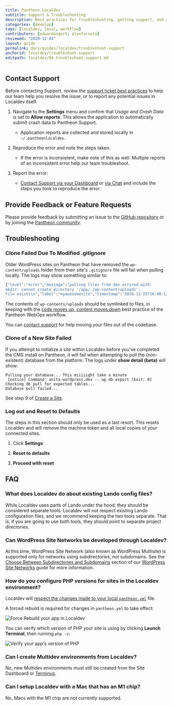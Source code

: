 ```yaml
---
title: Pantheon Localdev
subtitle: Support & Troubleshooting
description: Best practices for troubleshooting, getting support, and reporting bugs or feature requests.
categories: [develop]
tags: [localdev, local, workflow]
contributors: [edwardangert, alexfornuto]
reviewed: "2020-12-04"
layout: guide
permalink: docs/guides/localdev/troubleshoot-support
anchorid: localdev/troubleshoot-support
editpath: localdev/04-troubleshoot-support.md
---
```


## Contact Support

Before contacting Support, review the [support ticket best practices](/guides/support/support-ticket/) to help our team help you resolve the issue, or to report any potential issues in Localdev itself.

1. Navigate to the **Settings** menu and confirm that *Usage and Crash Data* is set to **Allow reports**. This allows the application to automatically submit crash data to Pantheon Support.

   - Application reports are collected and stored locally in `~/.pantheonlocaldev`.

1. Reproduce the error and note the steps taken.

   - If the error is inconsistent, make note of this as well. Multiple reports of an inconsistent error help our team troubleshoot.

1. Report the error:

   - [Contact Support via your Dashboard](https://dashboard.pantheon.io/#support/support/all) or [via Chat](/guides/support/contact-support/#real-time-chat-support) and include the steps you took to reproduce the error.

## Provide Feedback or Feature Requests

Please provide feedback by submitting an issue to the [GitHub repository](https://github.com/pantheon-systems/localdev-issues/issues) or by joining the [Pantheon community](https://pantheon.io/docs/pantheon-community#joining-the-community).

## Troubleshooting

### Clone Failed Due To Modified .gitignore

Older WordPress sites on Pantheon that have removed the `wp-content/uploads` folder from their site's `.gitignore` file will fail when pulling locally. The logs may show something similar to:

```bash
{"level":"error","message":"pulling files from dev errored with:
mkdir: cannot create directory '/app/./wp-content/uploads':
File exists\n","label":"myawesomesite","timestamp":"2020-11-25T16:40:12.057Z"}
```

The contents of `wp-contents/uploads` should be symlinked to files, in keeping with the [code moves up, content moves down](/pantheon-workflow#code-moves-up-content-moves-down) best practice of the Pantheon WebOps workflow.

You can [contact support](#contact-support) for help moving your files out of the codebase.

### Clone of a New Site Failed

If you attempt to initialize a site within Localdev before you've completed the CMS install on Pantheon, it will fail when attempting to pull the (non-existent) database from the platform. The logs under **show detail (beta)** will show:

```docker
Pulling your database... This miiiiight take a minute
 [notice] Command: anita-wordpress.dev -- wp db export [Exit: 0]
Checking db pull for expected tables...
Database pull failed...
```

See step 9 of [Create a Site](/create-sites#create-a-site).

### Log out and Reset to Defaults

The steps in this section should only be used as a last resort. This resets Localdev and will remove the machine token and all local copies of your connected sites.

1. Click **Settings**

1. **Reset to defaults**

1. **Proceed with reset**

## FAQ

### What does Localdev do about existing Lando config files?

While Localdev uses parts of Lando under the hood, they should be considered separate tools. Localdev will not respect existing Lando configuration files, and we recommend keeping the two tools separate. That is, if you are going to use both tools, they should point to separate project directories.

### Can WordPress Site Networks be developed through Localdev?

At this time, WordPress Site Network (also known as WordPress Multisite) is supported only for networks using subdirectories, not subdomains. See the [Choose Between Subdirectories and Subdomains](/guides/multisite/considerations/#choose-between-subdirectories-and-subdomains) section of our [WordPress Site Networks](/guides/multisite) guide for more information.

### How do you configure PHP versions for sites in the Localdev environment?

Localdev will [respect the changes made to your local `pantheon.yml`](/php-versions#configure-php-version) file.

A forced rebuild is required for changes in `pantheon.yml` to take effect:

![Force Rebuild your app in Localdev](../../../images/localdev/localdev-rebuild.png)

You can verify which version of PHP your site is using by clicking **Launch Terminal**, then running `php -v`:

![Verify your app's version of PHP](../../../images/localdev/localdev-php-version.png)

### Can I create Multidev environments from Localdev?

No, new Multidev environments must still be created from the Site Dashboard or [Terminus](/terminus/commands/multidev-create).

### Can I setup Localdev with a Mac that has an M1 chip?

No, Macs with the M1 chip are not currently supported.

